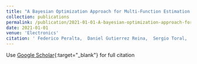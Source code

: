 ```yaml
---
title: "A Bayesian Optimization Approach for Multi-Function Estimation for Environmental Monitoring Using an Autonomous Surface Vehicle: Ypacarai Lake Case Study"
collection: publications
permalink: /publication/2021-01-01-A-bayesian-optimization-approach-for-multi-function-estimation-for-environmental-monitoring-using-an-autonomous-surface-vehicle-Ypacarai-lake-case-study
date: 2021-01-01
venue: 'Electronics'
citation: ' Federico Peralta,  Daniel Gutierrez Reina,  Sergio Toral,  Mario Arzamendia,  Derlis Gregor, &quot;A Bayesian Optimization Approach for Multi-Function Estimation for Environmental Monitoring Using an Autonomous Surface Vehicle: Ypacarai Lake Case Study.&quot; Electronics, 2021.'
---
```

Use [Google Scholar](https://scholar.google.com/scholar?q=A+bayesian+optimization+approach+for+multi+function+estimation+for+environmental+monitoring+using+an+autonomous+surface+vehicle:+Ypacarai+lake+case+study){:target="_blank"} for full citation